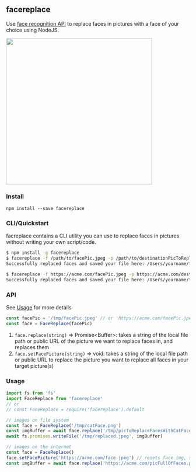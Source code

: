 ## facereplace

Use [face recognition API](https://github.com/justadudewhohacks/face-api.js) to replace faces in
pictures with a face of your choice using NodeJS.

<img src="https://user-images.githubusercontent.com/13718950/71393327-0da16280-25da-11ea-916e-15085b30aa8e.png" width="400">

### Install

`npm install --save facereplace`

### CLI/Quickstart

facreplace contains a CLI utility you can use to replace faces
in pictures without writing your own script/code.

```sh
$ npm install -g facereplace
$ facereplace -f /path/to/facePic.jpeg -p /path/to/destinationPicToReplaceFaces.jpeg
Successfully replaced faces and saved your file here: /Users/yourname/facereplace_1577203511111.jpeg

$ facereplace -f https://acme.com/facePic.jpeg -p https://acme.com/destinationPicToReplaceFaces.png
Successfully replaced faces and saved your file here: /Users/yourname/facereplace_1577203511111.png
```

### API

See [Usage](#Usage) for more details

```js
const facePic = '/tmp/facePic.jpeg' // or 'https://acme.com/facePic.jpeg'
const face = FaceReplace(facePic)
```

1. `face.replace(string)` => Promise&lt;Buffer&gt;: takes a string of the local file path or public URL of the picture we want to replace faces in, and replaces them
2. `face.setFacePicture(string)` => void: takes a string of the local file path or public URL to replace the picture you want to replace all faces in your target picture(s)

### Usage

```js
import fs from 'fs'
import FaceReplace from 'facereplace'
// or
// const FaceReplace = require('facereplace').default

// images on file system
const face = FaceReplace('/tmp/catFace.png')
const imgBuffer = await face.replace('/tmp/picToReplaceFacesWithCatFace.jpeg')
await fs.promises.writeFile('/tmp/replaced.jpeg', imgBuffer)

// images on the internet
const face = FaceReplace()
face.setFacePicture('https://acme.com/face.jpeg') // resets face img, same as passing in first arg to `FaceReplace(firstArg)`
const imgBuffer = await face.replace('https://acme.com/picFullOfFaces.png')
```